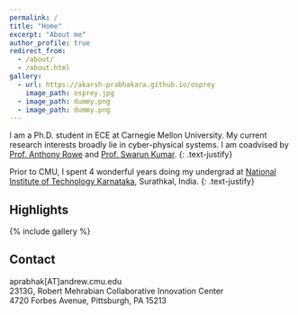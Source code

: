 ```yaml
---
permalink: /
title: "Home"
excerpt: "About me"
author_profile: true
redirect_from: 
  - /about/
  - /about.html
gallery:
  - url: https://akarsh-prabhakara.github.io/osprey
    image_path: osprey.jpg
  - image_path: dummy.png
  - image_path: dummy.png
---
```


I am a Ph.D. student in ECE at Carnegie Mellon University. My current research interests broadly lie in cyber-physical systems. I am coadvised by [Prof. Anthony Rowe](https://users.ece.cmu.edu/~agr) and [Prof. Swarun Kumar](http://www.andrew.cmu.edu/user/swarunk/index.html).
{: .text-justify}

Prior to CMU, I spent 4 wonderful years doing my undergrad at [National Institute of Technology Karnataka](https://www.nitk.ac.in/), Surathkal, India.
{: .text-justify}

## Highlights
{% include gallery %}

## Contact
aprabhak[AT]andrew.cmu.edu<br>
2313G, Robert Mehrabian Collaborative Innovation Center<br>
4720 Forbes Avenue, Pittsburgh, PA 15213<br>
